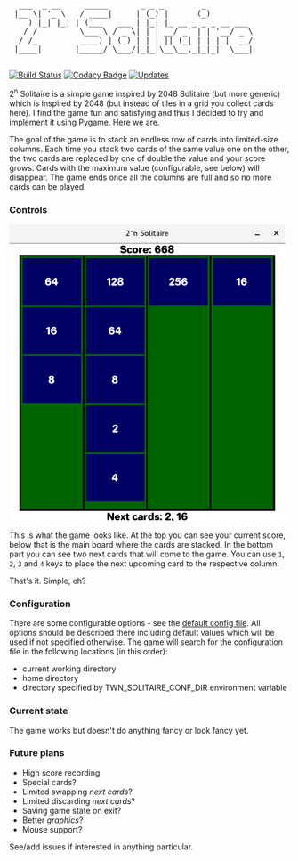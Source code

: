 <pre>
  ___  _ __     _____       _ _ _        _
 |__ \| '_ \   / ____|     | (_) |      (_)
    ) |_| |_| | (___   ___ | |_| |_ __ _ _ _ __ ___
   / /         \___ \ / _ \| | | __/ _` | | '__/ _ \
  / /_         ____) | (_) | | | || (_| | | | |  __/
 |____|       |_____/ \___/|_|_|\__\__,_|_|_|  \___|

</pre>

[![Build Status](https://travis-ci.org/geckon/2-n_solitaire.svg?branch=master)](https://travis-ci.org/geckon/2-n_solitaire)
[![Codacy Badge](https://api.codacy.com/project/badge/Grade/37d712df43e44d6487bb35e015c27c47)](https://app.codacy.com/app/geckon/2-n_solitaire?utm_source=github.com&utm_medium=referral&utm_content=geckon/2-n_solitaire&utm_campaign=Badge_Grade_Dashboard)
[![Updates](https://pyup.io/repos/github/geckon/2-n_solitaire/shield.svg)](https://pyup.io/repos/github/geckon/2-n_solitaire/)

2<sup>n</sup> Solitaire is a simple game inspired by 2048 Solitaire (but more
generic) which is inspired by 2048 (but instead of tiles in a grid you collect
cards here). I find the game fun and satisfying and thus I decided to try and
implement it using Pygame. Here we are.

The goal of the game is to stack an endless row of cards into limited-size
columns. Each time you stack two cards of the same value one on the other,
the two cards are replaced by one of double the value and your score grows.
Cards with the maximum value (configurable, see below) will disappear.
The game ends once all the columns are full and so no more cards can be played.

### Controls

![Screenshot](https://github.com/geckon/2-n_solitaire/blob/master/docs/screenshot.png)

This is what the game looks like. At the top you can see your current score,
below that is the main board where the cards are stacked. In the bottom part you
can see two next cards that will come to the game. You can use `1`, `2`, `3` and
`4` keys to place the next upcoming card to the respective column.

That's it. Simple, eh?

### Configuration

There are some configurable options - see
the [default config file](.2-n_solitaire.conf). All options should be described
there including default values which will be used if not specified otherwise.
The game will search for the configuration file in the following locations
(in this order):

-   current working directory
-   home directory
-   directory specified by TWN_SOLITAIRE_CONF_DIR environment
    variable

### Current state

The game works but doesn't do anything fancy or look fancy yet.

### Future plans

-   High score recording
-   Special cards?
-   Limited swapping *next cards*?
-   Limited discarding *next cards*?
-   Saving game state on exit?
-   Better *graphics*?
-   Mouse support?

See/add issues if interested in anything particular.
